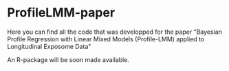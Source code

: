 # ProfileLMM-paper
Here you can find all the code that was developped for the paper "Bayesian Profile Regression with Linear Mixed Models (Profile-LMM) applied to Longitudinal Exposome Data"

An R-package will be soon made available.
